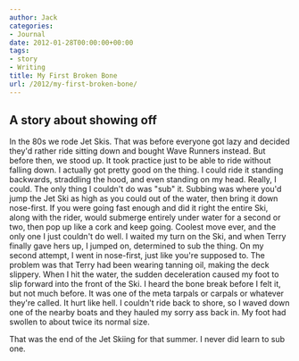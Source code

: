 ```yaml
---
author: Jack
categories:
- Journal
date: 2012-01-28T00:00:00+00:00
tags:
- story
- Writing
title: My First Broken Bone
url: /2012/my-first-broken-bone/
---
```


## A story about showing off
          
In the 80s we rode Jet Skis. That was before everyone got lazy and decided they'd rather ride sitting down and bought Wave Runners instead. But before then, we stood up. It took practice just to be able to ride without falling down. I actually got pretty good on the thing. I could ride it standing backwards, straddling the hood, and even standing on my head. Really, I could. The only thing I couldn't do was "sub" it. Subbing was where you'd jump the Jet Ski as high as you could out of the water, then bring it down nose-first. If you were going fast enough and did it right the entire Ski, along with the rider, would submerge entirely under water for a second or two, then pop up like a cork and keep going. Coolest move ever, and the only one I just couldn't do well. I waited my turn on the Ski, and when Terry finally gave hers up, I jumped on, determined to sub the thing. On my second attempt, I went in nose-first, just like you're supposed to. The problem was that Terry had been wearing tanning oil, making the deck slippery. When I hit the water, the sudden deceleration caused my foot to slip forward into the front of the Ski. I heard the bone break before I felt it, but not much before. It was one of the meta tarpals or carpals or whatever they're called. It hurt like hell. I couldn't ride back to shore, so I waved down one of the nearby boats and they hauled my sorry ass back in. My foot had swollen to about twice its normal size. 

That was the end of the Jet Skiing for that summer. I never did learn to sub one.
